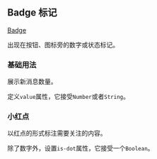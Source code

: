 <style lang="scss" scoped>
  .el-dropdown {
    vertical-align: middle;
  }
  .item {
    margin-top: 10px;
    margin-right: 40px;
  }
  .share-button {
    width: 36px;
    padding: 10px;
  }
</style>

## Badge 标记

[Badge](http://element.eleme.io/#/zh-CN/component/datetime-picker)

出现在按钮、图标旁的数字或状态标记。

### 基础用法

展示新消息数量。

定义`value`属性，它接受`Number`或者`String`。

<template>
  <el-card shadow="hover">
    <el-badge :value="12" class="item">
      <el-button size="small">评论</el-button>
    </el-badge>
    <el-badge :value="3" class="item">
      <el-button size="small" plain>回复</el-button>
    </el-badge>
    <el-dropdown trigger="click">
      <span class="el-dropdown-link">
        点我查看<i class="el-icon-caret-bottom el-icon--right"></i>
      </span>
      <el-dropdown-menu slot="dropdown">
        <el-dropdown-item class="clearfix">
          评论
          <el-badge class="mark" :value="12" />
        </el-dropdown-item>
        <el-dropdown-item class="clearfix">
          回复
          <el-badge class="mark" :value="3" />
        </el-dropdown-item>
      </el-dropdown-menu>
    </el-dropdown>
  </el-card>
</template>

### 小红点

以红点的形式标注需要关注的内容。

除了数字外，设置`is-dot`属性，它接受一个`Boolean`。

<template>
  <el-card shadow="hover">
    <el-badge is-dot class="item">
      <el-button class="share-button" icon="el-icon-share" type="dark"></el-button>
    </el-badge>
  </el-card>
</template>
